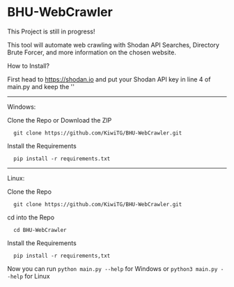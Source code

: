 # BHU-WebCrawler

This Project is still in progress!

This tool will automate web crawling with Shodan API Searches, Directory Brute Forcer, and more information on the chosen website.


How to Install?

First head to https://shodan.io and put your Shodan API key in line 4 of main.py and keep the ''

___________________________________________________________________________________________________________________________________________________________

Windows:

  Clone the Repo or Download the ZIP
  
      git clone https://github.com/KiwiTG/BHU-WebCrawler.git
    
  Install the Requirements
  
      pip install -r requirements.txt

___________________________________________________________________________________________________________________________________________________________


Linux:

  Clone the Repo
  
      git clone https://github.com/KiwiTG/BHU-WebCrawler.git
    
  cd into the Repo
  
      cd BHU-WebCrawler
    
  Install the Requirements
  
      pip install -r requirements,txt
   
  Now you can run ```python main.py --help``` for Windows or ```python3 main.py --help``` for Linux
